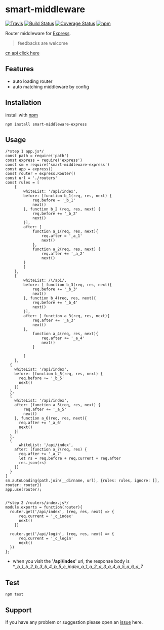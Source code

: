 # smart-middleware

[![Travis](https://img.shields.io/badge/npm-1.0.0-brightgreen.svg?style=flat-square)](https://www.npmjs.com/package/smart-middleware-express)
[![Build Status](https://travis-ci.org/amenema/smart-middleware-express.svg?branch=master)](https://travis-ci.org/amenema/smart-middleware-express)
[![Coverage Status](https://coveralls.io/repos/github/amenema/smart-middleware-express/badge.svg?branch=master)](https://coveralls.io/github/amenema/smart-middleware-express?branch=master)
[![npm](https://img.shields.io/npm/l/express.svg?style=flat-square)](https://github.com/amenema/smart-middleware-express/https://github.com/amenema/smart-middleware-express/blob/master/LICENSE)
 
 Router middleware for [Express](http://www.expressjs.com.cn/).

> feedbacks are welcome


[cn api click here](http://menzhongxin.com/2016/11/17/smart-middleware-express/)
## Features
* auto loading router
* auto matching middleware by config 

## Installation
install with [npm](https://www.npmjs.com/package/smart-middleware-express)
```
npm install smart-middleware-express
```

## Usage
```
/*step 1 app.js*/
const path = require('path')
const express = require('express')
const sm = require('smart-middleware-express')
const app = express()
const router = express.Router()
const url = './routers'
const rules = [
    {
        whiteList: '/api/index',
        before: [function b_1(req, res, next) {
            req.before = '_b_1'
            next()
        }, function b_2 (req, res, next) {
            req.before += '_b_2'
            next()
        }],
        after: [
            function a_1(req, res, next){
                req.after = '_a_1'
                next()
            },
            function a_2(req, res, next) {
                req.after += '_a_2'
                next()
        }
        ]
    },
    {
        whiteList: /\/api/,
        before: [ function b_3(req, res, next){
            req.before += '_b_3'
            next()
        }, function b_4(req, res, next){
            req.before += '_b_4'
            next()
        }],
        after: [ function a_3(req, res, next){
            req.after += '_a_3'
            next()
        },
            function a_4(req, res, next){
                req.after += '_a_4'
                next()
            }

        ]
    },
  {
    whiteList: '/api/index',
    before: [function b_5(req, res, next) {
      req.before += '_b_5'
      next()
    }]
  },
  {
    whiteList: '/api/index',
    after: [function a_5(req, res, next) {
        req.after += '_a_5'
        next()
    }, function a_6(req, res, next){
      req.after += '_a_6'
      next()
    }]
  },
  {
      whiteList: '/api/index',
    after: [function a_7(req, res) {
      req.after += '_a_7'
      let rs = req.before + req.current + req.after
      res.json(rs)
    }]
  }
]
sm.autoLoading(path.join(__dirname, url), {rules: rules, ignore: [], router: router})
app.use(router);


/*step 2 /routers/index.js*/
module.exports = function(router){
  router.get('/api/index', (req, res, next) => {
      req.current = '_c_index'
      next()
    })
  
  router.get('/api/login', (req, res, next) => {
      req.current = '_c_login'
      next()
  })
};
```

* when you visit the '**/api/index**' url, the response body is **\_b_1_b_2_b_3_b_4_b_5_c_index_a_1_a_2_a_3_a_4_a_5_a_6_a_7*


## Test
```
npm test
```

## Support
If you have any problem or suggestion please open an [issue](https://github.com/amenema/smart-middleware-express/issues) here.
